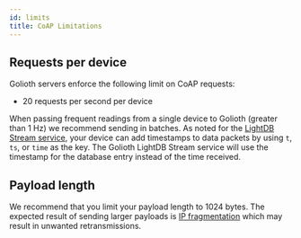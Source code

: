 ```yaml
---
id: limits
title: CoAP Limitations
---
```


## Requests per device

Golioth servers enforce the following limit on CoAP requests:

* 20 requests per second per device

When passing frequent readings from a single device to Golioth (greater than 1
Hz) we recommend sending in batches. As noted for the [LightDB Stream
service](/data-routing/stored-data/lightdb-stream/sending-data), your device
can add timestamps to data packets by using `t`, `ts`, or `time` as the key. The
Golioth LightDB Stream service will use the timestamp for the database entry
instead of the time received.

## Payload length

We recommend that you limit your payload length to 1024 bytes. The
expected result of sending larger payloads is [IP
fragmentation](https://en.wikipedia.org/wiki/IP_fragmentation) which may result
in unwanted retransmissions.
